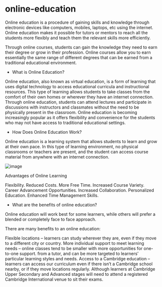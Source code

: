 # online-education

Online education is a procedure of gaining skills and knowledge through electronic devices like computers, mobiles, laptops, etc using the internet. Online education makes it possible for tutors or mentors to reach all the students more flexibly and teach them the relevant skills more efficiently.

Through online courses, students can gain the knowledge they need to earn their degree or grow in their profession. Online courses allow you to earn essentially the same range of different degrees that can be earned from a traditional educational environment.

* What is Online Education?

Online education, also known as virtual education, is a form of learning that uses digital technology to access educational curricula and instructional resources. This type of learning allows students to take classes from the comfort of their own homes or wherever they have an internet connection. Through online education, students can attend lectures and participate in discussions with instructors and classmates without the need to be physically present in the classroom. Online education is becoming increasingly popular as it offers flexibility and convenience for the students who may not have access to traditional educational settings.

* How Does Online Education Work?


Online education is a learning system that allows students to learn and grow at their own pace. In this type of learning environment, no physical classrooms or teachers are present, and the student can access course material from anywhere with an internet connection.


![image](https://github.com/user-attachments/assets/e109d7ac-56d3-4241-b8d2-064a17fe9b4b)



Advantages of Online Learning


Flexibility. 
Reduced Costs. 
More Free Time. 
Increased Course Variety. 
Career Advancement Opportunities. 
Increased Collaboration. 
Personalized Education. 
Enhanced Time Management Skills.


* What are the benefits of online education?


Online education will work best for some learners, while others will prefer a blended or completely face to face approach.

There are many benefits to an online education:

Flexible locations – learners can study wherever they are, even if they move to a different city or country.
More individual support to meet learning needs – online classes tend to be smaller with more opportunities for one-to-one support. from a tutor, and can be more targeted to learners’ particular learning styles and needs.
Access to a Cambridge education – learners can access our curriculum even if there isn’t a Cambridge school nearby, or if they move locations regularly. Although learners at Cambridge Upper Secondary and Advanced stages will need to attend a registered Cambridge International venue to sit their exams.

